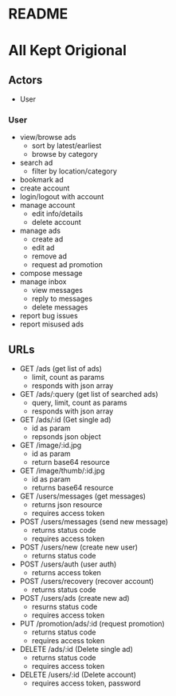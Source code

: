 # README #
# All Kept Origional #
## Actors ##
* User

### User ###
* view/browse ads
    * sort by latest/earliest
    * browse by category
* search ad
    * filter by location/category
* bookmark ad
* create account
* login/logout with account
* manage account
    * edit info/details
    * delete account
* manage ads
    * create ad
    * edit ad
    * remove ad
    * request ad promotion
* compose message
* manage inbox
    * view messages
    * reply to messages
    * delete messages
* report bug issues
* report misused ads

## URLs ##
* GET /ads (get list of ads)
    * limit, count as params
    * responds with json array
* GET /ads/:query (get list of searched ads)
    * query, limit, count as params
    * responds with json array
* GET /ads/:id (Get single ad)
    * id as param
    * repsonds json object
* GET /image/:id.jpg
    * id as param
    * return base64 resource
* GET /image/thumb/:id.jpg
    * id as param
    * returns base64 resource
* GET /users/messages (get messages)
    * returns json resource
    * requires access token
* POST /users/messages (send new message)
    * returns status code
    * requires access token
* POST /users/new (create new user)
    * returns status code
* POST /users/auth (user auth)
    * returns access token
* POST /users/recovery (recover account)
    * returns status code
* POST /users/ads (create new ad)
    * resurns status code
    * requires access token
* PUT /promotion/ads/:id (request promotion)
    * returns status code
    * requires access token
* DELETE /ads/:id (Delete single ad)
    * returns status code
    * requires access token
* DELETE /users/:id (Delete account)
    * requires access token, password